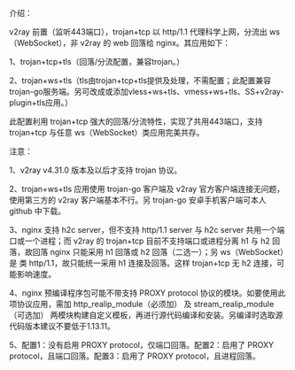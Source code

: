 介绍：

v2ray 前置（监听443端口），trojan+tcp 以 http/1.1 代理科学上网，分流出 ws（WebSocket），非 v2ray 的 web 回落给 nginx。其应用如下：

1、trojan+tcp+tls（回落/分流配置，兼容trojan。）

2、trojan+ws+tls（tls由trojan+tcp+tls提供及处理，不需配置；此配置兼容trojan-go服务端。另可改成或添加vless+ws+tls、vmess+ws+tls、SS+v2ray-plugin+tls应用。）

此配置利用 trojan+tcp 强大的回落/分流特性，实现了共用443端口，支持 trojan+tcp 与任意 ws（WebSocket）类应用完美共存。

注意：

1、v2ray v4.31.0 版本及以后才支持 trojan 协议。

2、trojan+ws+tls 应用使用 trojan-go 客户端及 v2ray 官方客户端连接无问题，使用第三方的 v2ray 客户端基本不行。另 trojan-go 安卓手机客户端可本人 github 中下载。

3、nginx 支持 h2c server，但不支持 http/1.1 server 与 h2c server 共用一个端口或一个进程；而 v2ray 的 trojan+tcp 目前不支持端口或进程分离 h1 与 h2 回落，故回落 nginx 只能采用 h1 回落或 h2 回落（二选一）；另 ws（WebSocket）是 类 http/1.1，故只能统一采用 h1 连接及回落。这样 trojan+tcp 无 h2 连接，可能影响速度。

4、nginx 预编译程序包可能不带支持 PROXY protocol 协议的模块。如要使用此项协议应用，需加 http_realip_module（必须加） 及 stream_realip_module（可选加） 两模块构建自定义模板，再进行源代码编译和安装。另编译时选取源代码版本建议不要低于1.13.11。

5、配置1：没有启用 PROXY protocol，仅端口回落。配置2：启用了 PROXY protocol，且端口回落。配置3：启用了 PROXY protocol，且进程回落。
